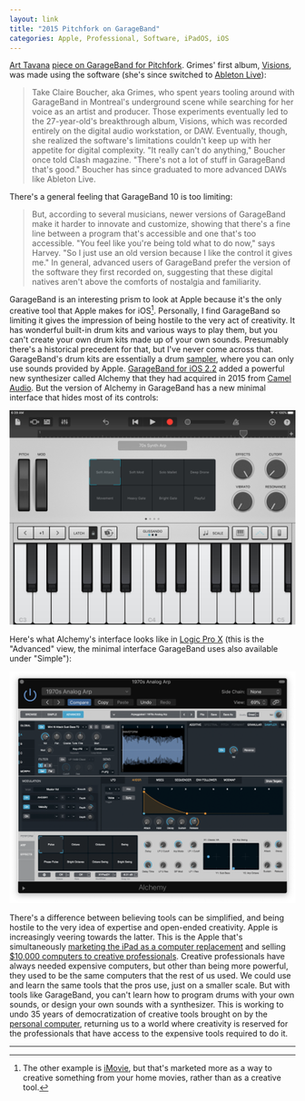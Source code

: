 ```yaml
---
layout: link
title: "2015 Pitchfork on GarageBand"
categories: Apple, Professional, Software, iPadOS, iOS
---
```


[Art Tavana](https://www.arttavana.com/) [piece on GarageBand for Pitchfork](https://pitchfork.com/features/article/9728-democracy-of-sound-is-garageband-good-for-music/). Grimes' first album, [Visions](https://en.wikipedia.org/wiki/Visions_(Grimes_album)), was made using the software (she's since switched to [Ableton Live](https://www.ableton.com/)):

> Take Claire Boucher, aka Grimes, who spent years tooling around with GarageBand in Montreal's underground scene while searching for her voice as an artist and producer. Those experiments eventually led to the 27-year-old's breakthrough album, Visions, which was recorded entirely on the digital audio workstation, or DAW. Eventually, though, she realized the software's limitations couldn't keep up with her appetite for digital complexity. "It really can't do anything," Boucher once told Clash magazine. "There's not a lot of stuff in GarageBand that's good." Boucher has since graduated to more advanced DAWs like Ableton Live.

There's a general feeling that GarageBand 10 is too limiting:

> But, according to several musicians, newer versions of GarageBand make it harder to innovate and customize, showing that there's a fine line between a program that's accessible and one that's too accessible. "You feel like you're being told what to do now," says Harvey. "So I just use an old version because I like the control it gives me." In general, advanced users of GarageBand prefer the version of the software they first recorded on, suggesting that these digital natives aren't above the comforts of nostalgia and familiarity.

GarageBand is an interesting prism to look at Apple because it's the only creative tool that Apple makes for iOS[^applecreativeapps]. Personally, I find GarageBand so limiting it gives the impression of being hostile to the very act of creativity. It has wonderful built-in drum kits and various ways to play them, but you can't create your own drum kits made up of your own sounds. Presumably there's a historical precedent for that, but I've never come across that. GarageBand's drum kits are essentially a drum [sampler](https://en.wikipedia.org/wiki/Sampler_(musical_instrument)), where you can only use sounds provided by Apple. [GarageBand for iOS 2.2](https://www.apple.com/newsroom/2017/01/garageband-and-logic-pro-x-music-apps-get-major-updates/) added a powerful new synthesizer called Alchemy that they had acquired in 2015 from [Camel Audio](https://9to5mac.com/2015/02/23/apple-camel/). But the version of Alchemy in GarageBand has a new minimal interface that hides most of its controls:

![Alchemy in GarageBand](/assets/2019-11-06-alchemy-ios.jpg)

Here's what Alchemy's interface looks like in [Logic Pro X](https://www.apple.com/logic-pro/) (this is the "Advanced" view, the minimal interface GarageBand uses also available under "Simple"):

![Alchemy in Logic Pro X](/assets/2019-11-06-alchemy-logic.png)

There's a difference between believing tools can be simplified, and being hostile to the very idea of expertise and open-ended creativity. Apple is increasingly veering towards the latter. This is the Apple that's simultaneously [marketing the iPad as a computer replacement](https://www.youtube.com/watch?v=llZys3xg6sU) and selling [$10,000 computers to creative professionals](https://www.apple.com/mac-pro/). Creative professionals have always needed expensive computers, but other than being more powerful, they used to be the same computers that the rest of us used. We could use and learn the same tools that the pros use, just on a smaller scale. But with tools like GarageBand, you can't learn how to program drums with your own sounds, or design your own sounds with a synthesizer. This is working to undo 35 years of democratization of creative tools brought on by the [personal computer](https://en.wikipedia.org/wiki/Personal_computer), returning us to a world where creativity is reserved for the professionals that have access to the expensive tools required to do it.

* * *

[^applecreativeapps]: The other example is [iMovie](https://www.apple.com/imovie/), but that's marketed more as a way to creative something from your home movies, rather than as a creative tool.

